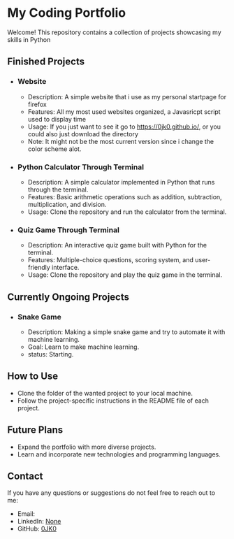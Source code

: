# My Coding Portfolio

Welcome! This repository contains a collection of projects showcasing my skills in Python

## Finished Projects

- ### Website
  - Description: A simple website that i use as my personal startpage for firefox
  - Features: All my most used websites organized, a Javasricpt script used to display time
  - Usage: If you just want to see it go to https://0jk0.github.io/, or you could also just download the directory
  - Note: It might not be the most current version since i change the color scheme alot.
 
- ### Python Calculator Through Terminal
  - Description: A simple calculator implemented in Python that runs through the terminal.
  - Features: Basic arithmetic operations such as addition, subtraction, multiplication, and division.
  - Usage: Clone the repository and run the calculator from the terminal.

- ### Quiz Game Through Terminal
  - Description: An interactive quiz game built with Python for the terminal.
  - Features: Multiple-choice questions, scoring system, and user-friendly interface.
  - Usage: Clone the repository and play the quiz game in the terminal.

## Currently Ongoing Projects

- ### Snake Game
  - Description: Making a simple snake game and try to automate it with machine learning.
  - Goal: Learn to make machine learning.
  - status: Starting. 

## How to Use
- Clone the folder of the wanted project to your local machine.
- Follow the project-specific instructions in the README file of each project.

## Future Plans
- Expand the portfolio with more diverse projects.
- Learn and incorporate new technologies and programming languages.

## Contact
If you have any questions or suggestions do not feel free to reach out to me:
- Email: 
- LinkedIn: [None](https://www.linkedin.com/in/yourusername/)
- GitHub: [0JK0](https://github.com/0JK0)


